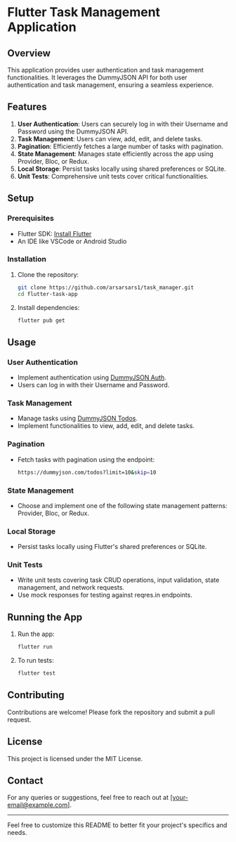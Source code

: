 # Flutter Task Management Application

## Overview
This application provides user authentication and task management functionalities. It leverages the DummyJSON API for both user authentication and task management, ensuring a seamless experience.

## Features
1. **User Authentication**: Users can securely log in with their Username and Password using the DummyJSON API.
2. **Task Management**: Users can view, add, edit, and delete tasks.
3. **Pagination**: Efficiently fetches a large number of tasks with pagination.
4. **State Management**: Manages state efficiently across the app using Provider, Bloc, or Redux.
5. **Local Storage**: Persist tasks locally using shared preferences or SQLite.
6. **Unit Tests**: Comprehensive unit tests cover critical functionalities.

## Setup

### Prerequisites
- Flutter SDK: [Install Flutter](https://flutter.dev/docs/get-started/install)
- An IDE like VSCode or Android Studio

### Installation
1. Clone the repository:
   ```bash
   git clone https://github.com/arsarsars1/task_manager.git
   cd flutter-task-app
   ```
2. Install dependencies:
   ```bash
   flutter pub get
   ```

## Usage

### User Authentication
- Implement authentication using [DummyJSON Auth](https://dummyjson.com/docs/auth).
- Users can log in with their Username and Password.

### Task Management
- Manage tasks using [DummyJSON Todos](https://dummyjson.com/docs/todos).
- Implement functionalities to view, add, edit, and delete tasks.

### Pagination
- Fetch tasks with pagination using the endpoint:
  ```bash
  https://dummyjson.com/todos?limit=10&skip=10
  ```

### State Management
- Choose and implement one of the following state management patterns: Provider, Bloc, or Redux.

### Local Storage
- Persist tasks locally using Flutter's shared preferences or SQLite.

### Unit Tests
- Write unit tests covering task CRUD operations, input validation, state management, and network requests.
- Use mock responses for testing against reqres.in endpoints.

## Running the App
1. Run the app:
   ```bash
   flutter run
   ```

2. To run tests:
   ```bash
   flutter test
   ```

## Contributing
Contributions are welcome! Please fork the repository and submit a pull request.

## License
This project is licensed under the MIT License.

## Contact
For any queries or suggestions, feel free to reach out at [your-email@example.com].

---

Feel free to customize this README to better fit your project's specifics and needs.